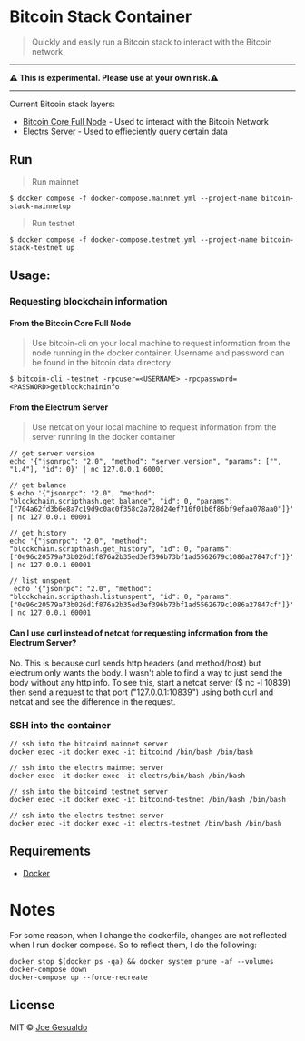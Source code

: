 # Bitcoin Stack Container
> Quickly and easily run a Bitcoin stack to interact with the Bitcoin network

---

**⚠️ This is experimental. Please use at your own risk.⚠️**

---

Current Bitcoin stack layers:
- [Bitcoin Core Full Node](https://bitcoin.org/en/full-node) - Used to interact with the Bitcoin Network
- [Electrs Server](https://github.com/romanz/electrs) - Used to effieciently query certain data

## Run
> Run mainnet
```
$ docker compose -f docker-compose.mainnet.yml --project-name bitcoin-stack-mainnetup
```
> Run testnet
```
$ docker compose -f docker-compose.testnet.yml --project-name bitcoin-stack-testnet up
```

## Usage:
### Requesting blockchain information
#### From the Bitcoin Core Full Node
> Use bitcoin-cli on your local machine to request information from the node running in the docker container. Username and password can be found in the bitcoin data directory
```
$ bitcoin-cli -testnet -rpcuser=<USERNAME> -rpcpassword=<PASSWORD>getblockchaininfo
```
#### From the Electrum Server
> Use netcat on your local machine to request information from the server running in the docker container
```
// get server version
echo '{"jsonrpc": "2.0", "method": "server.version", "params": ["", "1.4"], "id": 0}' | nc 127.0.0.1 60001

// get balance
$ echo '{"jsonrpc": "2.0", "method": "blockchain.scripthash.get_balance", "id": 0, "params": ["704a62fd3b6e8a7c19d9c0ac0f358c2a728d24ef716f01b6f86bf9efaa078aa0"]}' | nc 127.0.0.1 60001

// get history
echo '{"jsonrpc": "2.0", "method": "blockchain.scripthash.get_history", "id": 0, "params": ["0e96c20579a73b026d1f876a2b35ed3ef396b73bf1ad5562679c1086a27847cf"]}' | nc 127.0.0.1 60001

// list unspent
 echo '{"jsonrpc": "2.0", "method": "blockchain.scripthash.listunspent", "id": 0, "params": ["0e96c20579a73b026d1f876a2b35ed3ef396b73bf1ad5562679c1086a27847cf"]}' | nc 127.0.0.1 60001
```

#### Can I use curl instead of netcat for requesting information from the Electrum Server? 
No. This is because curl sends http headers (and method/host) but electrum only wants the body. I wasn't able to find a way to just send the body without any http info. To see this, start a netcat server ($ nc -l 10839) then send a request to that port ("127.0.0.1:10839") using both curl and netcat and see the difference in the request.


### SSH into the container
```
// ssh into the bitcoind mainnet server
docker exec -it docker exec -it bitcoind /bin/bash /bin/bash

// ssh into the electrs mainnet server
docker exec -it docker exec -it electrs/bin/bash /bin/bash

// ssh into the bitcoind testnet server
docker exec -it docker exec -it bitcoind-testnet /bin/bash /bin/bash

// ssh into the electrs testnet server
docker exec -it docker exec -it electrs-testnet /bin/bash /bin/bash
```

## Requirements 
- [Docker](https://docs.docker.com/get-docker/)

# Notes
For some reason, when I change the dockerfile, changes are not reflected when I run docker compose. So to reflect them, I do the following:
```
docker stop $(docker ps -qa) && docker system prune -af --volumes
docker-compose down
docker-compose up --force-recreate
```
## License
MIT © [Joe Gesualdo]()
 

